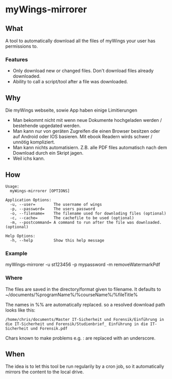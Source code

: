 # myWings-mirrorer

## What
A tool to automatically download all the files of myWings your user has permissions to.

### Features
- Only download new or changed files. Don't download files already downloaded.
- Ability to call a script/tool after a file was downloaded.

## Why
Die myWings webseite, sowie App haben einige Limitierungen
- Man bekommt nicht mit wenn neue Dokumente hochgeladen werden / bestehende upgedated werden.
- Man kann nur von geräten Zugreifen die einen Browser besitzen oder auf Android oder IOS basieren. Mit ebook Readern wirds schwer / unnötig kompliziert.
- Man kann nichts automatisiern. Z.B. alle PDF files automatisch nach dem Download durch ein Skript jagen.
- Weil ichs kann.

## How
    Usage:
      myWings-mirrorer [OPTIONS]
    
    Application Options:
      -u, --user=        The username of wings
      -p, --password=    The users password
      -o, --filename=    The filename used for downloding files (optional)
      -c, --cache=       The cachefile to be used (optional)
      -m, --postcommand= A command to run after the file was downloaded. (optional)
    
    Help Options:
      -h, --help         Show this help message

### Example
myWings-mirrorer -u st123456 -p mypassword -m removeWatermarkPdf

### Where
The files are saved in the directory/format given to filename.
It defaults to ~/documents/%programName%/%courseName%/%fileTitle%

The names in %% are automatically replaced.
so a resolved download path looks like this:

    /home/chris/documents/Master IT-Sicherheit und Forensik/Einführung in die IT-Sicherheit und Forensik/Studienbrief_ Einführung in die IT-Sicherheit und Forensik.pdf

Chars known to make problems e.g. : are replaced with an underscore.

## When
The idea is to let this tool be run regularily by a cron job, so it automatically mirrors the content to the local drive. 
